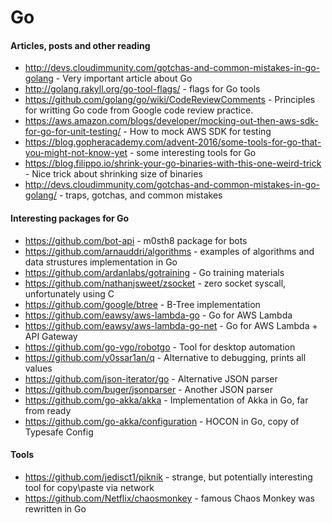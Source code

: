 # Go

#### Articles, posts and other reading
- http://devs.cloudimmunity.com/gotchas-and-common-mistakes-in-go-golang - Very important article about Go
- http://golang.rakyll.org/go-tool-flags/ - flags for Go tools
- https://github.com/golang/go/wiki/CodeReviewComments - Principles for writting Go code from Google code review practice.
- https://aws.amazon.com/blogs/developer/mocking-out-then-aws-sdk-for-go-for-unit-testing/ - How to mock AWS SDK for testing
- https://blog.gopheracademy.com/advent-2016/some-tools-for-go-that-you-might-not-know-yet - some interesting tools for Go
- https://blog.filippo.io/shrink-your-go-binaries-with-this-one-weird-trick - Nice trick about shrinking size of binaries
- http://devs.cloudimmunity.com/gotchas-and-common-mistakes-in-go-golang/ - traps, gotchas, and common mistakes 

#### Interesting packages for Go
- https://github.com/bot-api - m0sth8 package for bots
- https://github.com/arnauddri/algorithms - examples of algorithms and data strustures implementation in Go
- https://github.com/ardanlabs/gotraining - Go training materials
- https://github.com/nathanjsweet/zsocket - zero socket syscall, unfortunately using C
- https://github.com/google/btree - B-Tree implementation
- https://github.com/eawsy/aws-lambda-go - Go for AWS Lambda
- https://github.com/eawsy/aws-lambda-go-net - Go for AWS Lambda + API Gateway
- https://github.com/go-vgo/robotgo - Tool for desktop automation
- https://github.com/y0ssar1an/q - Alternative to debugging, prints all values
- https://github.com/json-iterator/go - Alternative JSON parser
- https://github.com/buger/jsonparser - Another JSON parser
- https://github.com/go-akka/akka - Implementation of Akka in Go, far from ready
- https://github.com/go-akka/configuration - HOCON in Go, copy of Typesafe Config

#### Tools
- https://github.com/jedisct1/piknik - strange, but potentially interesting tool for copy\paste via network
- https://github.com/Netflix/chaosmonkey - famous Chaos Monkey was rewritten in Go
